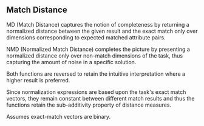 ## Match Distance ##

MD (Match Distance) captures the notion of completeness by returning a 
 normalized distance between the given result and the 
 exact match only over dimensions corresponding to expected 
 matched attribute pairs. 

 NMD (Normalized Match Distance) completes the picture by presenting a normalized 
 distance only over non-match dimensions of the task, 
 thus capturing the amount of noise in a specific solution. 

 Both functions are reversed to retain the intuitive 
 interpretation where a higher result is preferred. 

 Since normalization expressions are based upon the task's 
 exact match vectors, they remain constant between 
 different match results and thus the functions retain 
 the sub-additivity property of distance measures.

 Assumes exact-match vectors are binary. 